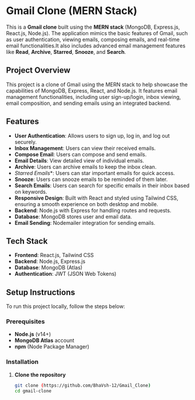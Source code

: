 # Gmail Clone (MERN Stack)

This is a **Gmail clone** built using the **MERN stack** (MongoDB, Express.js, React.js, Node.js). The application mimics the basic features of Gmail, such as user authentication, viewing emails, composing emails, and real-time email functionalities.It also includes advanced email management features like **Read**, **Archive**, **Starred**, **Snooze**, and **Search**.

## Project Overview

This project is a clone of Gmail using the MERN stack to help showcase the capabilities of MongoDB, Express, React, and Node.js. It features email management functionalities, including user sign-up/login, inbox viewing, email composition, and sending emails using an integrated backend.

## Features

- **User Authentication**: Allows users to sign up, log in, and log out securely.
- **Inbox Management**: Users can view their received emails.
- **Compose Email**: Users can compose and send emails.
- **Email Details**: View detailed view of individual emails.
- **Archive**: Users can archive emails to keep the inbox clean.
- *Starred Emails**: Users can star important emails for quick access.
- **Snooze**: Users can snooze emails to be reminded of them later.
- **Search Emails**: Users can search for specific emails in their inbox based on keywords.
- **Responsive Design**: Built with React and styled using Tailwind CSS, ensuring a smooth experience on both desktop and mobile.
- **Backend**: Node.js with Express for handling routes and requests.
- **Database**: MongoDB stores user and email data.
- **Email Sending**: Nodemailer integration for sending emails.

## Tech Stack

- **Frontend**: React.js, Tailwind CSS
- **Backend**: Node.js, Express.js
- **Database**: MongoDB (Atlas)
- **Authentication**: JWT (JSON Web Tokens)

## Setup Instructions

To run this project locally, follow the steps below:

### Prerequisites

- **Node.js** (v14+)
- **MongoDB Atlas** account
- **npm** (Node Package Manager)

### Installation

1. **Clone the repository**

   ```bash
   git clone (https://github.com/BhaVsh-12/Gmail_Clone)
   cd gmail-clone
